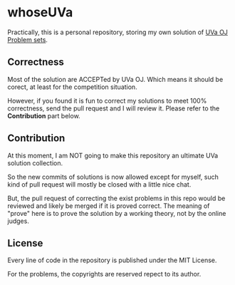 whoseUVa
========
Practically, this is a personal repository, 
storing my own solution of [UVa OJ Problem sets](http://uva.onlinejudge.org/ "UVa OJ").

Correctness
-----------
Most of the solution are ACCEPTed by UVa OJ.
Which means it should be corect, at least for the competition situation.

However, if you found it is fun to correct my solutions to meet 100% correctness,
send the pull request and I will review it. 
Please refer to the **Contribution** part below.

Contribution
------------
At this moment, I am NOT going to make this repository 
an ultimate UVa solution collection.

So the new commits of solutions is now allowed except for myself,
such kind of pull request will mostly be closed with a little nice chat.

But, the pull request of correcting the exist problems in this repo
would be reviewed and likely be merged if it is proved correct.
The meaning of "prove" here is to prove the solution by a working theory,
not by the online judges.

License
-------
Every line of code in the repository is published under the MIT License.

For the problems, the copyrights are reserved repect to its author.